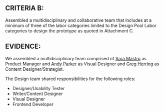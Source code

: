 ## CRITERIA B:
Assembled a multidisciplinary and collaborative team that includes at a minimum of three of the labor categories limited to the Design Pool Labor categories to design the prototype as quoted in Attachment C.

## EVIDENCE:
We assembled a multidisciplinary team comprised of [Sara Mastro](https://www.linkedin.com/profile/view?id=2380607&authType=NAME_SEARCH&authToken=ROLz&locale=en_US&trk=tyah&trkInfo=clickedVertical%3Amynetwork%2Cidx%3A1-4-4%2CtarId%3A1436107422798%2Ctas%3Asara%20mas) as Product Manager and [Andy Parker](https://www.linkedin.com/in/aparker) as Visual Designer and [Greg Herring](https://www.linkedin.com/profile/view?id=1033519&authType=NAME_SEARCH&authToken=OPen&locale=en_US&trk=tyah&trkInfo=clickedVertical%3Amynetwork%2Cidx%3A1-1-1%2CtarId%3A1436110762252%2Ctas%3Agreg%20he) as Content Designer/Strategist.

The Design team shared responsibilities for the following roles:
- Designer/Usability Tester
- Writer/Content Designer
- Visual Designer
- Frontend Developer
